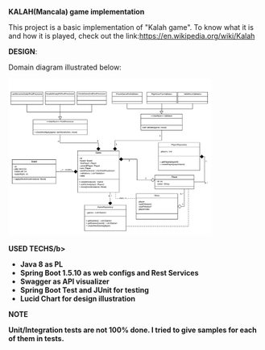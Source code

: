 <b>KALAH(Mancala) game implementation</b>

This project is a basic implementation of "Kalah game". To know what it is and how it is played, check out the link:<a href="https://en.wikipedia.org/wiki/Kalah">https://en.wikipedia.org/wiki/Kalah</a> 

<b>DESIGN</b>:

Domain diagram illustrated below:

<img src="path/design.png" width="80%"/>

<b>USED TECHS/b>
<ul>
    <li>Java 8 as PL</>
    <li>Spring Boot 1.5.10 as web configs and Rest Services</li>
    <li>Swagger as API visualizer</li>
    <li>Spring Boot Test and JUnit for testing</li>
    <li>Lucid Chart for design illustration</li>
</ul>

<b>NOTE</b>

Unit/Integration tests are not 100% done. I tried to give samples for each of them in tests.
